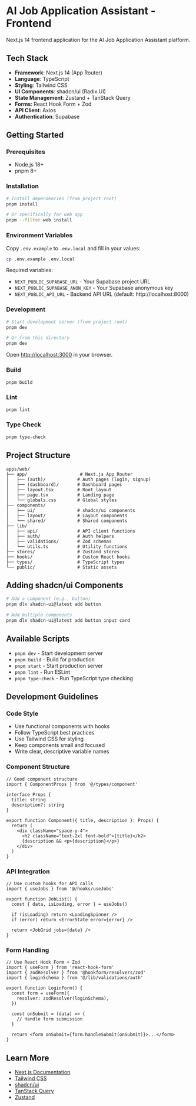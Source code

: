# AI Job Application Assistant - Frontend

Next.js 14 frontend application for the AI Job Application Assistant platform.

## Tech Stack

- **Framework**: Next.js 14 (App Router)
- **Language**: TypeScript
- **Styling**: Tailwind CSS
- **UI Components**: shadcn/ui (Radix UI)
- **State Management**: Zustand + TanStack Query
- **Forms**: React Hook Form + Zod
- **API Client**: Axios
- **Authentication**: Supabase

## Getting Started

### Prerequisites

- Node.js 18+
- pnpm 8+

### Installation

```bash
# Install dependencies (from project root)
pnpm install

# Or specifically for web app
pnpm --filter web install
```

### Environment Variables

Copy `.env.example` to `.env.local` and fill in your values:

```bash
cp .env.example .env.local
```

Required variables:
- `NEXT_PUBLIC_SUPABASE_URL` - Your Supabase project URL
- `NEXT_PUBLIC_SUPABASE_ANON_KEY` - Your Supabase anonymous key
- `NEXT_PUBLIC_API_URL` - Backend API URL (default: http://localhost:8000)

### Development

```bash
# Start development server (from project root)
pnpm dev

# Or from this directory
pnpm dev
```

Open [http://localhost:3000](http://localhost:3000) in your browser.

### Build

```bash
pnpm build
```

### Lint

```bash
pnpm lint
```

### Type Check

```bash
pnpm type-check
```

## Project Structure

```
apps/web/
├── app/                    # Next.js App Router
│   ├── (auth)/            # Auth pages (login, signup)
│   ├── (dashboard)/       # Dashboard pages
│   ├── layout.tsx         # Root layout
│   ├── page.tsx           # Landing page
│   └── globals.css        # Global styles
├── components/
│   ├── ui/                # shadcn/ui components
│   ├── layout/            # Layout components
│   └── shared/            # Shared components
├── lib/
│   ├── api/               # API client functions
│   ├── auth/              # Auth helpers
│   ├── validations/       # Zod schemas
│   └── utils.ts           # Utility functions
├── stores/                # Zustand stores
├── hooks/                 # Custom React hooks
├── types/                 # TypeScript types
└── public/                # Static assets
```

## Adding shadcn/ui Components

```bash
# Add a component (e.g., button)
pnpm dlx shadcn-ui@latest add button

# Add multiple components
pnpm dlx shadcn-ui@latest add button input card
```

## Available Scripts

- `pnpm dev` - Start development server
- `pnpm build` - Build for production
- `pnpm start` - Start production server
- `pnpm lint` - Run ESLint
- `pnpm type-check` - Run TypeScript type checking

## Development Guidelines

### Code Style

- Use functional components with hooks
- Follow TypeScript best practices
- Use Tailwind CSS for styling
- Keep components small and focused
- Write clear, descriptive variable names

### Component Structure

```tsx
// Good component structure
import { ComponentProps } from '@/types/component'

interface Props {
  title: string
  description?: string
}

export function Component({ title, description }: Props) {
  return (
    <div className="space-y-4">
      <h2 className="text-2xl font-bold">{title}</h2>
      {description && <p>{description}</p>}
    </div>
  )
}
```

### API Integration

```tsx
// Use custom hooks for API calls
import { useJobs } from '@/hooks/useJobs'

export function JobList() {
  const { data, isLoading, error } = useJobs()

  if (isLoading) return <LoadingSpinner />
  if (error) return <ErrorState error={error} />

  return <JobGrid jobs={data} />
}
```

### Form Handling

```tsx
// Use React Hook Form + Zod
import { useForm } from 'react-hook-form'
import { zodResolver } from '@hookform/resolvers/zod'
import { loginSchema } from '@/lib/validations/auth'

export function LoginForm() {
  const form = useForm({
    resolver: zodResolver(loginSchema),
  })

  const onSubmit = (data) => {
    // Handle form submission
  }

  return <form onSubmit={form.handleSubmit(onSubmit)}>...</form>
}
```

## Learn More

- [Next.js Documentation](https://nextjs.org/docs)
- [Tailwind CSS](https://tailwindcss.com/docs)
- [shadcn/ui](https://ui.shadcn.com)
- [TanStack Query](https://tanstack.com/query/latest)
- [Zustand](https://zustand-demo.pmnd.rs/)

